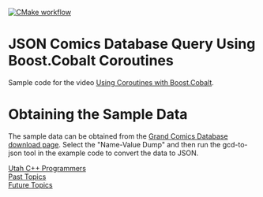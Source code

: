 [![CMake workflow](https://github.com/LegalizeAdulthood/cobalt-comics/actions/workflows/cmake.yml/badge.svg)](https://github.com/LegalizeAdulthood/cobalt-comics/actions/workflows/cmake.yml)

# JSON Comics Database Query Using Boost.Cobalt Coroutines

Sample code for the video [Using Coroutines with Boost.Cobalt](https://www.youtube.com/watch?v=yElSdUqEvME).

# Obtaining the Sample Data

The sample data can be obtained from the [Grand Comics Database download page](https://www.comics.org/download/).
Select the "Name-Value Dump" and then run the gcd-to-json tool in the example code to convert the data to JSON.

[Utah C++ Programmers](https://meetup.com/utah-cpp-programmers)\
[Past Topics](https://utahcpp.wordpress.com/past-meeting-topics/)\
[Future Topics](https://utahcpp.wordpress.com/future-meeting-topics/)
